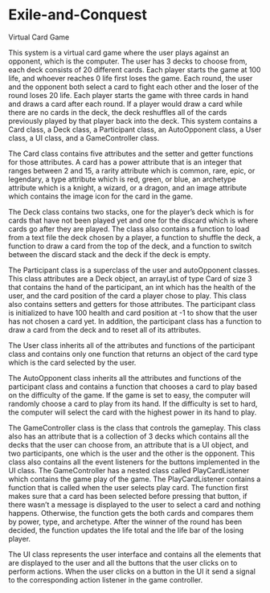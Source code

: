 # Exile-and-Conquest
Virtual Card Game

This system is a virtual card game where the user plays against an opponent, which is the computer. The user has 3 decks to choose from, each deck consists of 20 different cards. Each player starts the game at 100 life, and whoever reaches 0 life first loses the game. Each round, the user and the opponent both select a card to fight each other and the loser of the round loses 20 life. Each player starts the game with three cards in hand and draws a card after each round. If a player would draw a card while there are no cards in the deck, the deck reshuffles all of the cards previously played by that player back into the deck. This system contains a Card class, a Deck class, a Participant class, an AutoOpponent class, a User class, a UI class, and a GameController class.

The Card class contains five attributes and the setter and getter functions for those attributes. A card has a power attribute that is an integer that ranges between 2 and 15, a rarity attribute which is common, rare, epic, or legendary, a type attribute which is red, green, or blue, an archetype attribute which is a knight, a wizard, or a dragon, and an image attribute which contains the image icon for the card in the game.

The Deck class contains two stacks, one for the player’s deck which is for cards that have not been played yet and one for the discard which is where cards go after they are played. The class also contains a function to load from a text file the deck chosen by a player, a function to shuffle the deck, a function to draw a card from the top of the deck, and a function to switch between the discard stack and the deck if the deck is empty.
	
The Participant class is a superclass of the user and autoOpponent classes. This class attributes are a Deck object, an arrayList of type Card of size 3 that contains the hand of the participant, an int which has the health of the user, and the card position of the card a player chose to play. This class also contains setters and getters for those attributes. The participant class is initialized to have 100 health and card position at -1 to show that the user has not chosen a card yet. In addition, the participant class has a function to draw a card from the deck and to reset all of its attributes.
	
The User class inherits all of the attributes and functions of the participant class and contains only one function that returns an object of the card type which is the card selected by the user.
	
The AutoOpponent class inherits all the attributes and functions of the participant class and contains a function that chooses a card to play based on the difficulty of the game. If the game is set to easy, the computer will randomly choose a card to play from its hand. If the difficulty is set to hard, the computer will select the card with the highest power in its hand to play. 
	
The GameController class is the class that controls the gameplay. This class also has an attribute that is a collection of 3 decks which contains all the decks that the user can choose from, an attribute that is a UI object, and two participants, one which is the user and the other is the opponent. This class also contains all the event listeners for the buttons implemented in the UI class. The GameController has a nested class called PlayCardListener which contains the game play of the game. The PlayCardListener contains a function that is called when the user selects play card. The function first makes sure that a card has been selected before pressing that button, if there wasn’t a message is displayed to the user to select a card and nothing happens. Otherwise, the function gets the both cards and compares them by power, type, and archetype. After the winner of the round has been decided, the function updates the life total and the life bar of the losing player. 
	
The UI class represents the user interface and contains all the elements that are displayed to the user and all the buttons that the user clicks on to perform actions. When the user clicks on a button in the UI it send a signal to the corresponding action listener in the game controller.
